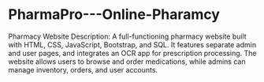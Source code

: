 # PharmaPro---Online-Pharamcy
Pharmacy Website Description: A full-functioning pharmacy website built with HTML, CSS, JavaScript, Bootstrap, and SQL. It features separate admin and user pages, and integrates an OCR app for prescription processing. The website allows users to browse and order medications, while admins can manage inventory, orders, and user accounts.
